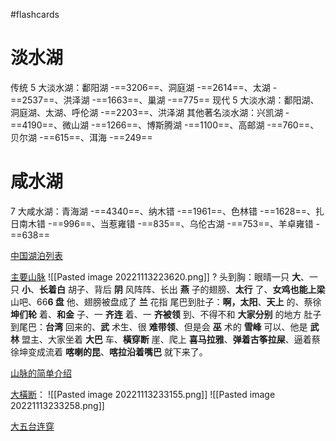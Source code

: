 #flashcards 
# 淡水湖
传统 5 大淡水湖：鄱阳湖 -==3206==、洞庭湖 -==2614==、太湖 -==2537==、洪泽湖 -==1663==、巢湖 -==775==
现代 5 大淡水湖：鄱阳湖、洞庭湖、太湖、呼伦湖 -==2203==、洪泽湖
其他著名淡水湖：兴凯湖 -==4190==、微山湖 -==1266==、博斯腾湖 -==1100==、高邮湖 -==760==、贝尔湖 -==615==、洱海 -==249== <!--SR:!2023-02-01-14-22,2.5,250!2023-02-01-14-27,2.5,250!2023-02-01-14-28,2.5,250!2023-02-01-14-28,2.5,250!2023-02-01-14-28,2.5,250!2023-02-01-14-32,2.5,250!2023-02-01-14-33,2.5,250!2023-02-01-14-34,2.5,250!2023-02-01-14-37,2.5,250!2023-02-01-14-37,2.5,250!2023-02-02-14-38,3.5,270!2023-02-01-14-39,2.5,250-->

# 咸水湖
7 大咸水湖：青海湖 -==4340==、纳木错 -==1961==、色林错 -==1628==、扎日南木错 -==996==、当惹雍错 -==835==、乌伦古湖 -==753==、羊卓雍错 -==638== <!--SR:!2023-02-01-14-16,2.5,250!2023-02-01-14-26,2.5,250!2023-02-01-14-29,2.5,250!2023-02-01-14-30,2.5,250!2023-02-01-14-30,2.5,250!2023-02-01-14-33,2.5,250!2023-02-01-14-38,2.5,250-->

[中国湖泊列表](https://zh.m.wikipedia.org/wiki/%E4%B8%AD%E5%9B%BD%E6%B9%96%E6%B3%8A%E5%88%97%E8%A1%A8)

[主要山脉](https://www.bilibili.com/video/BV12V411d7nF/?vd_source=a64af32d8dabf7e236df4f3ce602a593)
![[Pasted image 20221113223620.png]]
?
头到胸：眼晴一只 **大**、一只 **小**、**长着白** 胡子、背后 **阴** 风阵阵、长出 **燕** 子的翅膀、**太行** 了、**女鸡也能上梁** 山吧、66**6 盘** 他、翅膀被盘成了 **兰** 花指
尾巴到肚子：**啊，太阳**、**天上** 的、蔡徐 **坤们轮** 着、**和金** 子、一 **齐连** 着、一 **齐被领** 到、不得不和 **大家分别** 的地方
肚子到尾巴：**台湾** 回来的、**武** 术生、很 **难带领**、但是会 **巫** 术的 **雪峰** 可以、他是 **武林** 盟主、大家坐着 **大巴** 车、**橫穿断** 崖、爬上 **喜马拉雅**、**弹着古筝拉屎**、逼着蔡徐坤变成流着 **喀喇的昆**、**喀拉沿着嘴巴** 就下来了。 <!--SR:!2023-02-01-14-32,2.5,250-->

[山脉的简单介绍](http://www.k1u.com/trip/67332.html)

[大橫断](https://www.youtube.com/watch?v=jPp9gBBu6Mw)：
![[Pasted image 20221113233155.png]]
![[Pasted image 20221113233258.png]]

[大五台连穿](https://zhuanlan.zhihu.com/p/28686585)


